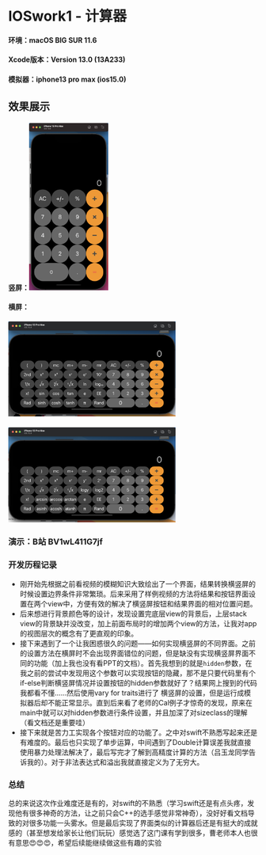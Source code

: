 # IOSwork1 - 计算器



#### 环境：macOS BIG SUR 11.6

#### Xcode版本：Version 13.0 (13A233)

#### 模拟器：iphone13 pro max (ios15.0)



## 效果展示

#### 竖屏：<img src="./image/image-20211010152909645.png" alt="P" title="portrain" style="zoom: 33%;" />

#### 横屏：

#### <img src="./image/image-20211010152921850.png" alt="L" title="landscape" style="zoom: 33%;" />

<img src="./image/image-20211010152940002.png" alt="L" title="landscape" style="zoom: 33%;" />




### 演示：B站 BV1wL411G7jf



### 开发历程记录

+ 刚开始先根据之前看视频的模糊知识大致绘出了一个界面，结果转换横竖屏的时候设置边界条件非常繁琐。后来采用了样例视频的方法将结果和按钮界面设置在两个view中，方便有效的解决了横竖屏按钮和结果界面的相对位置问题。
+ 后来想进行背景颜色等的设计，发现设置完底层view的背景后，上层stack view的背景缺并没改变，加上前面布局时的增加两个view的方法，让我对app的视图层次的概念有了更直观的印象。
+ 接下来遇到了一个让我困惑很久的问题——如何实现横竖屏的不同界面。之前的设置方法在横屏时不会出现界面错位的问题，但是缺没有实现横竖屏界面不同的功能（加上我也没有看PPT的文档）。首先我想到的就是`hidden`参数，在我之前的尝试中发现用这个参数可以实现按钮的隐藏，那不是只要代码里有个if-else判断横竖屏情况并设置按钮的hidden参数就好了？结果网上搜到的代码我都看不懂……然后使用vary for traits进行了 横竖屏的设置，但是运行成模拟器后却不能正常显示。直到后来看了老师的Cal例子才惊奇的发现，原来在main中就可以对hidden参数进行条件设置，并且加深了对sizeclass的理解（看文档还是重要哇）
+ 接下来就是苦力工实现各个按钮对应的功能了。之中对swift不熟悉写起来还是有难度的。最后也只实现了单步运算，中间遇到了Double计算误差我就直接使用暴力处理法解决了，最后写完才了解到高精度计算的方法（吕玉龙同学告诉我的）。对于非法表达式和溢出我就直接定义为了无穷大。



### 总结

总的来说这次作业难度还是有的，对swift的不熟悉（学习swift还是有点头疼，发现他有很多神奇的方法，让之前只会C++的选手感觉非常神奇），没好好看文档导致的对很多功能一头雾水。但是最后实现了界面类似的计算器后还是有挺大的成就感的（甚至想发给家长让他们玩玩）感觉选了这门课有学到很多，曹老师本人也很有意思😍😍😍，希望后续能继续做这些有趣的实验

